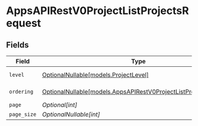 # AppsAPIRestV0ProjectListProjectsRequest


## Fields

| Field                                                                                                                      | Type                                                                                                                       | Required                                                                                                                   | Description                                                                                                                | Example                                                                                                                    |
| -------------------------------------------------------------------------------------------------------------------------- | -------------------------------------------------------------------------------------------------------------------------- | -------------------------------------------------------------------------------------------------------------------------- | -------------------------------------------------------------------------------------------------------------------------- | -------------------------------------------------------------------------------------------------------------------------- |
| `level`                                                                                                                    | [OptionalNullable[models.ProjectLevel]](../models/projectlevel.md)                                                         | :heavy_minus_sign:                                                                                                         | Level of the project                                                                                                       |                                                                                                                            |
| `ordering`                                                                                                                 | [OptionalNullable[models.AppsAPIRestV0ProjectListProjectsOrdering]](../models/appsapirestv0projectlistprojectsordering.md) | :heavy_minus_sign:                                                                                                         | Ordering field                                                                                                             | -created_at                                                                                                                |
| `page`                                                                                                                     | *Optional[int]*                                                                                                            | :heavy_minus_sign:                                                                                                         | N/A                                                                                                                        |                                                                                                                            |
| `page_size`                                                                                                                | *OptionalNullable[int]*                                                                                                    | :heavy_minus_sign:                                                                                                         | N/A                                                                                                                        |                                                                                                                            |